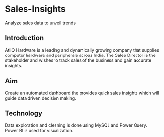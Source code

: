 # Sales-Insights
Analyze sales data to unveil trends

## Introduction
AtliQ Hardware is a leading and dynamically growing company that supplies computer hardware and peripherals across India.
The Sales Director is the stakeholder and wishes to track sales of the business and gain accurate insights.

## Aim
Create an automated dashboard the provides quick sales insights which will guide data driven decision making.

## Technology
Data exploration and cleaning is done using MySQL and Power Query. Power BI is used for visualization.

 
